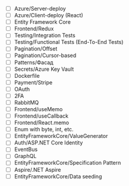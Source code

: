 - [ ] Azure/Server-deploy
- [ ] Azure/Client-deploy (React)
- [ ] Entity Framework Core
- [ ] Frontend/Redux
- [ ] Testing/Integration Tests
- [ ] Testing/Functional Tests (End-To-End Tests)
- [ ] Pagination/Offset
- [ ] Pagination/Cursor-based
- [ ] Patterns/Фасад
- [ ] Secrets/Azure Key Vault
- [ ] Dockerfile
- [ ] Payment/Stripe
- [ ] OAuth
- [ ] 2FA
- [ ] RabbitMQ
- [ ] Frontend/useMemo
- [ ] Frontend/useCallback
- [ ] Frontend/React.memo
- [ ] Enum with byte, int, etc.
- [ ] EntityFrameworkCore/ValueGenerator
- [ ] Auth/ASP.NET Core Identity
- [ ] EventBus
- [ ] GraphQL
- [ ] EntityFrameworkCore/Specification Pattern
- [ ] Aspire/.NET Aspire
- [ ] EntityFrameworkCore/Data seeding